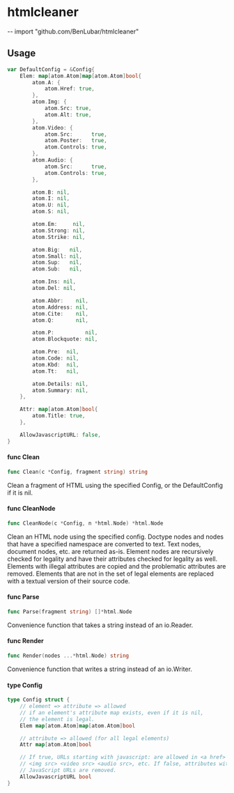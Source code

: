 # htmlcleaner
--
    import "github.com/BenLubar/htmlcleaner"


## Usage

```go
var DefaultConfig = &Config{
	Elem: map[atom.Atom]map[atom.Atom]bool{
		atom.A: {
			atom.Href: true,
		},
		atom.Img: {
			atom.Src: true,
			atom.Alt: true,
		},
		atom.Video: {
			atom.Src:      true,
			atom.Poster:   true,
			atom.Controls: true,
		},
		atom.Audio: {
			atom.Src:      true,
			atom.Controls: true,
		},

		atom.B: nil,
		atom.I: nil,
		atom.U: nil,
		atom.S: nil,

		atom.Em:     nil,
		atom.Strong: nil,
		atom.Strike: nil,

		atom.Big:   nil,
		atom.Small: nil,
		atom.Sup:   nil,
		atom.Sub:   nil,

		atom.Ins: nil,
		atom.Del: nil,

		atom.Abbr:    nil,
		atom.Address: nil,
		atom.Cite:    nil,
		atom.Q:       nil,

		atom.P:          nil,
		atom.Blockquote: nil,

		atom.Pre:  nil,
		atom.Code: nil,
		atom.Kbd:  nil,
		atom.Tt:   nil,

		atom.Details: nil,
		atom.Summary: nil,
	},

	Attr: map[atom.Atom]bool{
		atom.Title: true,
	},

	AllowJavascriptURL: false,
}
```

#### func  Clean

```go
func Clean(c *Config, fragment string) string
```
Clean a fragment of HTML using the specified Config, or the DefaultConfig if it
is nil.

#### func  CleanNode

```go
func CleanNode(c *Config, n *html.Node) *html.Node
```
Clean an HTML node using the specified config. Doctype nodes and nodes that have
a specified namespace are converted to text. Text nodes, document nodes, etc.
are returned as-is. Element nodes are recursively checked for legality and have
their attributes checked for legality as well. Elements with illegal attributes
are copied and the problematic attributes are removed. Elements that are not in
the set of legal elements are replaced with a textual version of their source
code.

#### func  Parse

```go
func Parse(fragment string) []*html.Node
```
Convenience function that takes a string instead of an io.Reader.

#### func  Render

```go
func Render(nodes ...*html.Node) string
```
Convenience function that writes a string instead of an io.Writer.

#### type Config

```go
type Config struct {
	// element => attribute => allowed
	// if an element's attribute map exists, even if it is nil,
	// the element is legal.
	Elem map[atom.Atom]map[atom.Atom]bool

	// attribute => allowed (for all legal elements)
	Attr map[atom.Atom]bool

	// If true, URLs starting with javascript: are allowed in <a href>
	// <img src> <video src> <audio src>, etc. If false, attributes with
	// JavaScript URLs are removed.
	AllowJavascriptURL bool
}
```
